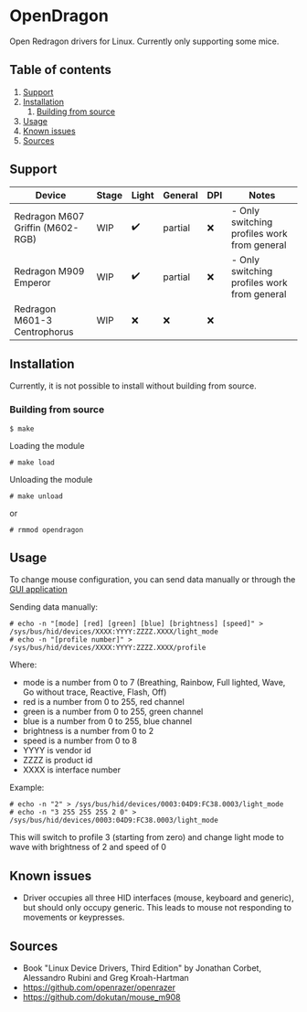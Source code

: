 # OpenDragon

Open Redragon drivers for Linux. Currently only supporting some mice.

## Table of contents

1. [Support](#support)
2. [Installation](#installation)
   1. [Building from source](#building-from-source)
3. [Usage](#usage)
4. [Known issues](#known-issues)
5. [Sources](#sources)

## Support

| Device                           | Stage | Light | General | DPI | Notes                                       |
| -------------------------------- | ----- | ----- | ------- | --- | ------------------------------------------- |
| Redragon M607 Griffin (M602-RGB) | WIP   | ✔️    | partial | ❌  | - Only switching profiles work from general |
| Redragon M909 Emperor            | WIP   | ✔️    | partial | ❌  | - Only switching profiles work from general |
| Redragon M601-3 Centrophorus     | WIP   | ❌    | ❌      | ❌  |                                             |

## Installation

Currently, it is not possible to install without building from source.

### Building from source

```
$ make
```

Loading the module

```
# make load
```

Unloading the module

```
# make unload
```

or

```
# rmmod opendragon
```

## Usage

To change mouse configuration, you can send data manually or through the [GUI application](https://github.com/GrbavaCigla/opendragui)

Sending data manually:

```
# echo -n "[mode] [red] [green] [blue] [brightness] [speed]" > /sys/bus/hid/devices/XXXX:YYYY:ZZZZ.XXXX/light_mode
# echo -n "[profile number]" > /sys/bus/hid/devices/XXXX:YYYY:ZZZZ.XXXX/profile
```

Where:

- mode is a number from 0 to 7 (Breathing, Rainbow, Full lighted, Wave, Go without trace, Reactive, Flash, Off)
- red is a number from 0 to 255, red channel
- green is a number from 0 to 255, green channel
- blue is a number from 0 to 255, blue channel
- brightness is a number from 0 to 2
- speed is a number from 0 to 8
- YYYY is vendor id
- ZZZZ is product id
- XXXX is interface number

Example:

```
# echo -n "2" > /sys/bus/hid/devices/0003:04D9:FC38.0003/light_mode
# echo -n "3 255 255 255 2 0" > /sys/bus/hid/devices/0003:04D9:FC38.0003/light_mode
```
This will switch to profile 3 (starting from zero) and change light mode to wave with brightness of 2 and speed of 0

## Known issues

- Driver occupies all three HID interfaces (mouse, keyboard and generic), but should only occupy generic. This leads to mouse not responding to movements or keypresses.

## Sources

- Book "Linux Device Drivers, Third Edition" by Jonathan Corbet, Alessandro Rubini and Greg Kroah-Hartman
- https://github.com/openrazer/openrazer
- https://github.com/dokutan/mouse_m908
